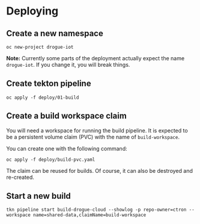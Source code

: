 # Deploying

## Create a new namespace

    oc new-project drogue-iot

**Note:** Currently some parts of the deployment actually expect the name `drogue-iot`. If you change it, you will
break things.

## Create tekton pipeline

    oc apply -f deploy/01-build

## Create a build workspace claim

You will need a workspace for running the build pipeline. It is expected to be a persistent volume claim (PVC) with
the name of `build-workspace`.

You can create one with the following command:

    oc apply -f deploy/build-pvc.yaml

The claim can be reused for builds. Of course, it can also be destroyed and re-created.

## Start a new build

    tkn pipeline start build-drogue-cloud --showlog -p repo-owner=ctron --workspace name=shared-data,claimName=build-workspace
